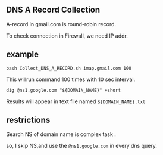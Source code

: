 ## DNS A Record Collection

A-record in gmail.com is round-robin record.

To check connection in Firewall, we need IP addr.

## example

```shell
bash Collect_DNS_A_RECORD.sh imap.gmail.com 100
```

This willrun command 100 times with 10 sec interval.
```shell
dig @ns1.google.com "${DOMAIN_NAME}" +short
```

Results will appear in text file named `${DOMAIN_NAME}.txt`

## restrictions

Search NS of domain name is complex task .

so, I skip NS,and use the `@ns1.google.com` in every dns query.


